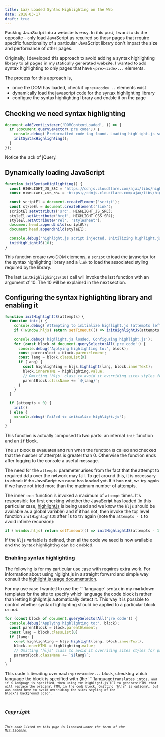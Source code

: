 ```yaml
---
title: Lazy Loaded Syntax Highlighting on the Web
date: 2018-03-17
draft: true
---
```


Packing JavaScript into a website is easy. In this post, I want to do the opposite -
only load JavaScript as required so those pages that require specific functionality of a
particular JavaScript library don't impact the size and performance of other pages.

Originally, I developed this approach to avoid adding a syntax highlighting library to
all pages in my statically generated website. I wanted to add syntax highlighting to only
pages that have `<pre><code>...` elements.

The process for this approach is,

- once the DOM has loaded, check if `<pre><code>...` elements exist
- dynamically load the javascript code for the syntax highlighting library
- configure the syntax highlighting library and enable it on the page


## Checking we need syntax highlighting
```javascript
document.addEventListener('DOMContentLoaded', () => {
  if (document.querySelector('pre code')) {
    console.debug('Preformatted code tag found. Loading highlight.js script')
    initSyntaxHighlighting();
  }
});
```

Notice the lack of jQuery!


## Dynamically loading JavaScript
```javascript
function initSyntaxHighlighting() {
  const HIGHLIGHT_JS_SRC = "https://cdnjs.cloudflare.com/ajax/libs/highlight.js/9.12.0/highlight.min.js";
  const HIGHLIGHT_CSS_SRC = "https://cdnjs.cloudflare.com/ajax/libs/highlight.js/9.12.0/styles/github.min.css";

  const scriptEl = document.createElement('script');
  const styleEl = document.createElement('link');
  scriptEl.setAttribute('src', HIGHLIGHT_JS_SRC);
  styleEl.setAttribute('href', HIGHLIGHT_CSS_SRC);
  styleEl.setAttribute('rel', 'stylesheet');
  document.head.appendChild(scriptEl);
  document.head.appendChild(styleEl);

  console.debug('highlight.js script injected. Initilizing highlight.js');
  initHighlightJS(10);
}
```

This function create two DOM elements, a `script` to load the javascript for the
syntax highlighting library and a `link` to load the associated styling required by the
library.

The last `initHighlighingJS(10)` call will invoke the last function with an argument of
10. The 10 will be explained in the next section.


## Configuring the syntax highlighting library and enabling it
```javascript
function initHighlightJS(attempts) {
  function init() {
    console.debug(`Attempting to initialize highlight.js (attempts left: ${attempts})`);
    if (!window.hljs) return setTimeout(() => initHighlightJS(attempts - 1), 1000);

    console.debug('highlight.js loaded. Configuring highlight.js');
    for (const block of document.querySelectorAll('pre code')) {
      console.debug('Applying highlighting to:', block);
      const parentBlock = block.parentElement;
      const lang = block.classList[0]
      if (lang) {
        const highlighting = hljs.highlight(lang, block.innerText);
        block.innerHTML = highlighting.value;
        // Omitting 'hljs' class to avoid it overriding sites styles for pre/code tags
        parentBlock.className += `${lang}`;
      }
    }
  }

  if (attempts > 0) {
    init();
  } else {
    console.debug('Failed to initialize highlight.js');
  }
}
```

This function is actually composed to two parts: an internal `init` function and an `if`
block.

The `if` block is evaluated and run when the function is called and checked that the
number of attempts is greater than 0. Otherwise the function ends after logging to the
console a useful message.

The need for the `attempts` parameter arises from the fact
that the attempt to required data over the network may fail. To get around this, it is
necessary to check if the JavaScript we need has loaded yet. If it has not, we try again
if we have not tried more than the maximum number of attempts.

The inner `init` function is invoked a maximum of `attempt` times. It's responsible for
first checking whether the JavaScript has loaded (in this particular case,
[highlight.js](http://highlightjs.org/) is being used and we know the `hljs` should be
available as a global variable) and if it has not, then invoke the top level function
`initHighlightJS` after 1s to try again (note the `attempts - 1` to avoid infinite
recursion):

```javascript
if (!window.hljs) return setTimeout(() => initHighlightJS(attempts - 1), 1000);
```

If the `hljs` variable is defined, then all the code we need is now available and the
syntax highlighting can be enabled.

### Enabling syntax highlighting
The following is for my particular use case with requires extra work. For information
about using higlight.js in a straight forward and simple way consult the [highlight.js
usage documentation](https://highlightjs.org/usage/).

For my use case I wanted to use the ````language` syntax in my markdown templates for the
site to specify which language the code block is rather than letting highlight.js
automatically detect it.  This way it is possible to control whether syntax highlighting
should be applied to a particular block or not.

```javascript
for (const block of document.querySelectorAll('pre code')) {
  console.debug('Applying highlighting to:', block);
  const parentBlock = block.parentElement;
  const lang = block.classList[0]
  if (lang) {
    const highlighting = hljs.highlight(lang, block.innerText);
    block.innerHTML = highlighting.value;
    // Omitting 'hljs' class to avoid it overriding sites styles for pre/code tags
    parentBlock.className += `${lang}`;
  }
}
```

This code is iterating over each `<pre><code>...` block, checking which language the
block is specified with (the ````language` translates into `<code class="language">`),
and if a language is specified, then using the highlight.js API to generate HTML that
will replace the original HTML in the code block. Omitting 'hljs' is optional, but was
added here to avoid overriding the sites styling of the `<code>` block's background
color.


## _Copyright_

_This code listed on this page is licensed under the terms of the [MIT
license](/assets/text/mit-license)._
